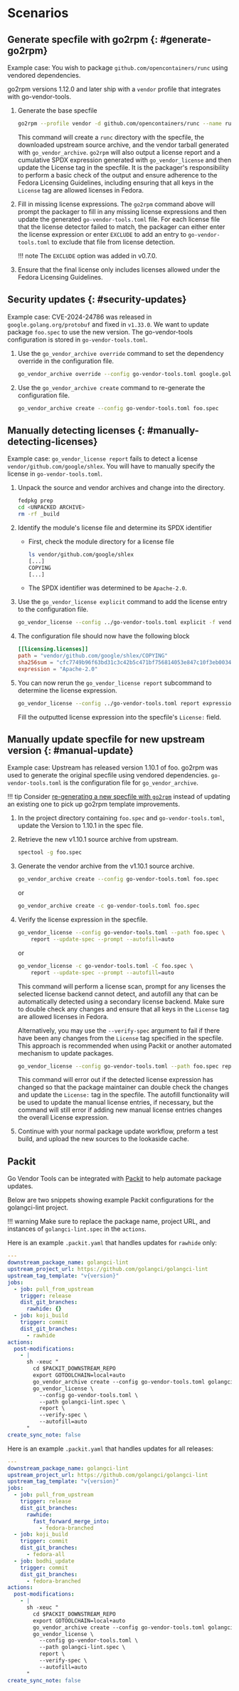 <!--
Copyright (C) 2024 Maxwell G <maxwell@gtmx.me>
SPDX-License-Identifier: MIT
-->

<!-- pyml disable-num-lines 111 code-block-style -->

# Scenarios

## Generate specfile with go2rpm {: #generate-go2rpm}

Example case: You wish to package `github.com/opencontainers/runc` using
vendored dependencies.

go2rpm versions 1.12.0 and later ship with a `vendor` profile that integrates
with go-vendor-tools.

1. Generate the base specfile

    ```bash
    go2rpm --profile vendor -d github.com/opencontainers/runc --name runc
    ```

    This command will create a `runc` directory with the specfile, the
    downloaded upstream source archive, and the vendor tarball generated with
    `go_vendor_archive`.
    `go2rpm` will also output a license report and a cumulative SPDX expression
    generated with `go_vendor_license` and then update the License tag in the specfile.
    It is the packager's responsibility to perform a basic check of the output
    and ensure adherence to the Fedora Licensing Guidelines,
    including ensuring that all keys in the `License` tag are allowed licenses
    in Fedora.

1. Fill in missing license expressions.
    The `go2rpm` command above will prompt the packager to fill in any missing
    license expressions and then update the generated `go-vendor-tools.toml` file.
    For each license file that the license detector failed to match,
    the packager can either enter the license expression or enter `EXCLUDE` to
    add an entry to `go-vendor-tools.toml` to exclude that file from license
    detection.

    !!! note
        The `EXCLUDE` option was added in v0.7.0.

1. Ensure that the final license only includes licenses allowed under the Fedora
   Licensing Guidelines.

## Security updates {: #security-updates}

Example case: CVE-2024-24786 was released in `google.golang.org/protobuf` and
fixed in `v1.33.0`. We want to update package `foo.spec` to use the new
version. The go-vendor-tools configuration is stored in `go-vendor-tools.toml`.

1. Use the `go_vendor_archive override` command to set the dependency override
    in the configuration file.

    ```bash
    go_vendor_archive override --config go-vendor-tools.toml google.golang.org/protobuf v1.33.0
    ```

1. Use the `go_vendor_archive create` command to re-generate the configuration file.

    ```bash
    go_vendor_archive create --config go-vendor-tools.toml foo.spec
    ```

## Manually detecting licenses {: #manually-detecting-licenses}

Example case: `go_vendor_license report` fails to detect a license
`vendor/github.com/google/shlex`. You will have to manually specify the license
in `go-vendor-tools.toml`.

1. Unpack the source and vendor archives and change into the directory.

    ```bash
    fedpkg prep
    cd <UNPACKED ARCHIVE>
    rm -rf _build
    ```

1. Identify the module's license file and determine its SPDX identifier

    - First, check the module directory for a license file

        ```bash
        ls vendor/github.com/google/shlex
        [...]
        COPYING
        [...]
        ```

    - The SPDX identifier was determined to be `Apache-2.0`.

1. Use the `go_vendor_license explicit` command to add the license entry to the
    configuration file.

    ```bash
    go_vendor_license --config ../go-vendor-tools.toml explicit -f vendor/github.com/google/shlex/COPYING Apache-2.0
    ```

1. The configuration file should now have the following block

    ```toml
    [[licensing.licenses]]
    path = "vendor/github.com/google/shlex/COPYING"
    sha256sum = "cfc7749b96f63bd31c3c42b5c471bf756814053e847c10f3eb003417bc523d30"
    expression = "Apache-2.0"
    ```

1. You can now rerun the `go_vendor_license report` subcommand to determine the
    license expression.

    ```bash
    go_vendor_license --config ../go-vendor-tools.toml report expression
    ```

    Fill the outputted license expression into the specfile's `License:` field.

## Manually update specfile for new upstream version {: #manual-update}

Example case: Upstream has released version 1.10.1 of foo.
go2rpm was used to generate the original specfile using vendored dependencies.
`go-vendor-tools.toml` is the configuration file for `go_vendor_archive`.

!!! tip
    Consider [re-generating a new specfile with `go2rpm`](#generate-go2rpm)
    instead of updating an existing one to pick up go2rpm template
    improvements.

1. In the project directory containing `foo.spec` and `go-vendor-tools.toml`,
    update the Version to 1.10.1 in the spec file.

1. Retrieve the new v1.10.1 source archive from upstream.

    ```bash
    spectool -g foo.spec
    ```

1. Generate the vendor archive from the v1.10.1 source archive.

    ```bash
    go_vendor_archive create --config go-vendor-tools.toml foo.spec
    ```

    or

    ```bash
    go_vendor_archive create -c go-vendor-tools.toml foo.spec
    ```

1. Verify the license expression in the specfile.

    ```bash
    go_vendor_license --config go-vendor-tools.toml --path foo.spec \
        report --update-spec --prompt --autofill=auto
    ```

    or

    ```bash
    go_vendor_license -c go-vendor-tools.toml -C foo.spec \
        report --update-spec --prompt --autofill=auto
    ```

    This command will perform a license scan, prompt for any licenses the
    selected license backend cannot detect, and autofill any that can be
    automatically detected using a secondary license backend.
    Make sure to double check any changes and ensure that all keys in the
    `License` tag are allowed licenses in Fedora.

    Alternatively, you may use the `--verify-spec` argument to fail
    if there have been any changes from the `License` tag specified in the
    specfile.
    This approach is recommended when using Packit or another automated
    mechanism to update packages.

    ```bash
    go_vendor_license --config go-vendor-tools.toml --path foo.spec report --autofill=auto --verify-spec
    ```

    This command will error out if the detected license expression has changed
    so that the package maintainer can double check the changes and update the
    `License:` tag in the specfile.
    The autofill functionality will be used to update the manual license
    entries, if necessary, but the command will still error if adding new manual
    license entries changes the overall License expression.

1. Continue with your normal package update workflow, preform a test build, and
   upload the new sources to the lookaside cache.

## Packit

Go Vendor Tools can be integrated with [Packit](https://packit.dev) to
help automate package updates.

Below are two snippets showing example Packit configurations for the
golangci-lint project.

!!! warning
    Make sure to replace the package name, project URL, and instances of
    `golangci-lint.spec` in the `actions`.

Here is an example `.packit.yaml` that handles updates for `rawhide` only:

``` yaml
---
downstream_package_name: golangci-lint
upstream_project_url: https://github.com/golangci/golangci-lint
upstream_tag_template: "v{version}"
jobs:
  - job: pull_from_upstream
    trigger: release
    dist_git_branches:
      rawhide: {}
  - job: koji_build
    trigger: commit
    dist_git_branches:
      - rawhide
actions:
  post-modifications:
    - |
      sh -xeuc "
        cd $PACKIT_DOWNSTREAM_REPO
        export GOTOOLCHAIN=local+auto
        go_vendor_archive create --config go-vendor-tools.toml golangci-lint.spec
        go_vendor_license \
          --config go-vendor-tools.toml \
          --path golangci-lint.spec \
          report \
          --verify-spec \
          --autofill=auto
      "
create_sync_note: false
```

Here is an example `.packit.yaml` that handles updates for all releases:

``` yaml
---
downstream_package_name: golangci-lint
upstream_project_url: https://github.com/golangci/golangci-lint
upstream_tag_template: "v{version}"
jobs:
  - job: pull_from_upstream
    trigger: release
    dist_git_branches:
      rawhide:
        fast_forward_merge_into:
          - fedora-branched
  - job: koji_build
    trigger: commit
    dist_git_branches:
      - fedora-all
  - job: bodhi_update
    trigger: commit
    dist_git_branches:
      - fedora-branched
actions:
  post-modifications:
    - |
      sh -xeuc "
        cd $PACKIT_DOWNSTREAM_REPO
        export GOTOOLCHAIN=local+auto
        go_vendor_archive create --config go-vendor-tools.toml golangci-lint.spec
        go_vendor_license \
          --config go-vendor-tools.toml \
          --path golangci-lint.spec \
          report \
          --verify-spec \
          --autofill=auto
      "
create_sync_note: false
```
